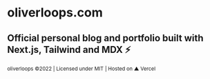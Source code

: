 # oliverloops.com

## Official personal blog and portfolio built with Next.js, Tailwind and MDX ⚡️

<small>oliverloops ©2022 | Licensed under MIT | Hosted on ▲&nbsp;Vercel</small>
